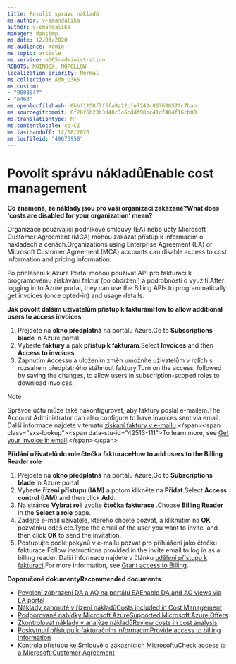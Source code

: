 ```yaml
---
title: Povolit správu nákladů
ms.author: v-smandalika
author: v-smandalika
manager: dansimp
ms.date: 12/03/2020
ms.audience: Admin
ms.topic: article
ms.service: o365-administration
ROBOTS: NOINDEX, NOFOLLOW
localization_priority: Normal
ms.collection: Adm_O365
ms.custom:
- "9003547"
- "6463"
ms.openlocfilehash: 0bbf1158f7f5fa8a22cfe7242c86760057fc7bab
ms.sourcegitcommit: 0f26f6b23b3d48c3c6cddf98bc41df484f16cb00
ms.translationtype: MT
ms.contentlocale: cs-CZ
ms.lasthandoff: 12/08/2020
ms.locfileid: "49676958"
---
```

# <a name="enable-cost-management"></a><span data-ttu-id="42513-102">Povolit správu nákladů</span><span class="sxs-lookup"><span data-stu-id="42513-102">Enable cost management</span></span>

<span data-ttu-id="42513-103">**Co znamená, že náklady jsou pro vaši organizaci zakázané?**</span><span class="sxs-lookup"><span data-stu-id="42513-103">**What does 'costs are disabled for your organization' mean?**</span></span>

<span data-ttu-id="42513-104">Organizace používající podnikové smlouvy (EA) nebo účty Microsoft Customer Agreement (MCA) mohou zakázat přístup k informacím o nákladech a cenách.</span><span class="sxs-lookup"><span data-stu-id="42513-104">Organizations using Enterprise Agreement (EA) or Microsoft Customer Agreement (MCA) accounts can disable access to cost information and pricing information.</span></span>

<span data-ttu-id="42513-105">Po přihlášení k Azure Portal mohou používat API pro fakturaci k programovému získávání faktur (po obdržení) a podrobností o využití.</span><span class="sxs-lookup"><span data-stu-id="42513-105">After logging in to Azure portal, they can use the Billing APIs to programmatically get invoices (once opted-in) and usage details.</span></span>

<span data-ttu-id="42513-106">**Jak povolit dalším uživatelům přístup k fakturám**</span><span class="sxs-lookup"><span data-stu-id="42513-106">**How to allow additional users to access invoices**</span></span>

1. <span data-ttu-id="42513-107">Přejděte na **okno předplatná** na portálu Azure.</span><span class="sxs-lookup"><span data-stu-id="42513-107">Go to **Subscriptions blade** in Azure portal.</span></span>
2. <span data-ttu-id="42513-108">Vyberte **faktury** a pak **přístup k fakturám**.</span><span class="sxs-lookup"><span data-stu-id="42513-108">Select **Invoices** and then **Access to invoices**.</span></span>
3. <span data-ttu-id="42513-109">Zapnutím Accessu a uložením změn umožníte uživatelům v rolích s rozsahem předplatného stáhnout faktury.</span><span class="sxs-lookup"><span data-stu-id="42513-109">Turn on the access, followed by saving the changes, to allow users in subscription-scoped roles to download invoices.</span></span>

> [!NOTE]
> <span data-ttu-id="42513-110">Správce účtu může také nakonfigurovat, aby faktury poslal e-mailem.</span><span class="sxs-lookup"><span data-stu-id="42513-110">The Account Administrator can also configure to have invoices sent via email.</span></span> <span data-ttu-id="42513-111">Další informace najdete v tématu [získání faktury v e-mailu](https://docs.microsoft.com/azure/cost-management-billing/manage/download-azure-invoice-daily-usage-date?).</span><span class="sxs-lookup"><span data-stu-id="42513-111">To learn more, see [Get your invoice in email](https://docs.microsoft.com/azure/cost-management-billing/manage/download-azure-invoice-daily-usage-date?).</span></span>

<span data-ttu-id="42513-112">**Přidání uživatelů do role čtečka fakturace**</span><span class="sxs-lookup"><span data-stu-id="42513-112">**How to add users to the Billing Reader role**</span></span>

1. <span data-ttu-id="42513-113">Přejděte na **okno předplatná** na portálu Azure.</span><span class="sxs-lookup"><span data-stu-id="42513-113">Go to **Subscriptions blade** in Azure portal.</span></span>
2. <span data-ttu-id="42513-114">Vyberte **řízení přístupu (IAM)** a potom klikněte na **Přidat**.</span><span class="sxs-lookup"><span data-stu-id="42513-114">Select **Access control (IAM)** and then click **Add**.</span></span>
3. <span data-ttu-id="42513-115">Na stránce **Vybrat roli** zvolte **čtečka fakturace** .</span><span class="sxs-lookup"><span data-stu-id="42513-115">Choose **Billing Reader** in the **Select a role** page.</span></span>
4. <span data-ttu-id="42513-116">Zadejte e-mail uživatele, kterého chcete pozvat, a kliknutím na **OK** pozvánku odešlete.</span><span class="sxs-lookup"><span data-stu-id="42513-116">Type the email of the user you want to invite, and then click **OK** to send the invitation.</span></span>
5. <span data-ttu-id="42513-117">Postupujte podle pokynů v e-mailu pozvat pro přihlášení jako čtečku fakturace.</span><span class="sxs-lookup"><span data-stu-id="42513-117">Follow instructions provided in the invite email to log in as a billing reader.</span></span> <span data-ttu-id="42513-118">Další informace najdete v článku [udělení přístupu k fakturaci](https://docs.microsoft.com/azure/cost-management-billing/manage/manage-billing-access?WT.mc_id=Portal-Microsoft_Azure_Support#opt-in).</span><span class="sxs-lookup"><span data-stu-id="42513-118">For more information, see [Grant access to Billing](https://docs.microsoft.com/azure/cost-management-billing/manage/manage-billing-access?WT.mc_id=Portal-Microsoft_Azure_Support#opt-in).</span></span>

<span data-ttu-id="42513-119">**Doporučené dokumenty**</span><span class="sxs-lookup"><span data-stu-id="42513-119">**Recommended documents**</span></span>

- [<span data-ttu-id="42513-120">Povolení zobrazení DA a AO na portálu EA</span><span class="sxs-lookup"><span data-stu-id="42513-120">Enable DA and AO views via EA portal</span></span>](https://docs.microsoft.com/azure/cost-management-billing/costs/assign-access-acm-data?WT.mc_id=Portal-Microsoft_Azure_Support#enable-access-to-costs-in-the-ea-portal)
- [<span data-ttu-id="42513-121">Náklady zahrnuté v řízení nákladů</span><span class="sxs-lookup"><span data-stu-id="42513-121">Costs included in Cost Management</span></span>](https://docs.microsoft.com/azure/cost-management-billing/costs/understand-cost-mgt-data?WT.mc_id=Portal-Microsoft_Azure_Support#costs-included-in-cost-management)
- [<span data-ttu-id="42513-122">Podporované nabídky Microsoft Azure</span><span class="sxs-lookup"><span data-stu-id="42513-122">Supported Microsoft Azure Offers</span></span>](https://docs.microsoft.com/azure/cost-management-billing/costs/understand-cost-mgt-data?WT.mc_id=Portal-Microsoft_Azure_Support#supported-microsoft-azure-offers)
- [<span data-ttu-id="42513-123">Zkontrolovat náklady v analýze nákladů</span><span class="sxs-lookup"><span data-stu-id="42513-123">Review costs in cost analysis</span></span>](https://docs.microsoft.com/azure/cost-management-billing/costs/quick-acm-cost-analysis?WT.mc_id=Portal-Microsoft_Azure_Support&tabs=azure-portal#review-costs-in-cost-analysis)
- [<span data-ttu-id="42513-124">Poskytnutí přístupu k fakturačním informacím</span><span class="sxs-lookup"><span data-stu-id="42513-124">Provide access to billing information</span></span>](https://docs.microsoft.com/azure/cost-management-billing/manage/manage-billing-access?WT.mc_id=Portal-Microsoft_Azure_Support)
- [<span data-ttu-id="42513-125">Kontrola přístupu ke Smlouvě o zákaznících Microsoftu</span><span class="sxs-lookup"><span data-stu-id="42513-125">Check access to a Microsoft Customer Agreement</span></span>](https://docs.microsoft.com/azure/cost-management-billing/manage/download-azure-invoice-daily-usage-date?WT.mc_id=Portal-Microsoft_Azure_Support#check-access-to-a-microsoft-customer-agreement)






